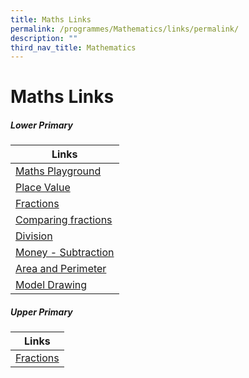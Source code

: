 ```yaml
---
title: Maths Links
permalink: /programmes/Mathematics/links/permalink/
description: ""
third_nav_title: Mathematics
---
```

Maths Links
===========

##### Lower Primary

<table>
<thead>
  <tr>
    <th>Links</th>
  </tr>
</thead>
<tbody>
  <tr>
    <td><a href="https://www.mathplayground.com/grade_2_games.html">Maths Playground</a></td>
  </tr>
  <tr>
    <td><a href="https://www.sheppardsoftware.com/mathgames/placevalue/mathman_place_exp.htm">Place Value</a></td>
  </tr>
  <tr>
    <td><a href="https://www.mrnussbaum.com/tonyfraction/">Fractions</a></td>
  </tr>
  <tr>
    <td><a href="https://www.sheppardsoftware.com/mathgames/fractions/Balloons_fractions1.htm">Comparing fractions</a></td>
  </tr>
  <tr>
    <td><a href="https://cemc2.math.uwaterloo.ca/mathfrog/english/kidz/div5.shtml">Division</a><br></td>
  </tr>
  <tr>
    <td><a href="http://www.math-play.com/Subtracting-Money/subtracting-money-game_html5.html">Money - Subtraction</a></td>
  </tr>
  <tr>
    <td><a href="https://www.mrnussbaum.com/zoo/">Area and Perimeter</a></td>
  </tr>
  <tr>
    <td><a href="https://www.mathplayground.com/thinkingblocks.html">Model Drawing</a></td>
  </tr>
</tbody>
</table>

##### Upper Primary

<table>
<thead>
  <tr>
    <th>Links</th>
  </tr>
</thead>
<tbody>
  <tr>
    <td><a href="https://www.mrnussbaum.com/tonyfraction/">Fractions</a></td>
  </tr>
</tbody>
</table>